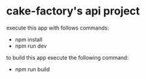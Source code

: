 # cake-factory's api project

execute this app with follows commands:

- npm install
- npm run dev

to build this app execute the following command:

- npm run build
